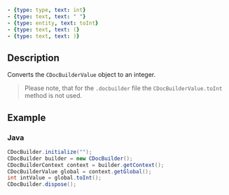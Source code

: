 ```yml signature
- {type: type, text: int}
- {type: text, text: " "}
- {type: entity, text: toInt}
- {type: text, text: (}
- {type: text, text: )}
```

## Description

Converts the `CDocBuilderValue` object to an integer.

> Please note, that for the `.docbuilder` file the `CDocBuilderValue.toInt` method is not used.

## Example

### Java

``` java
CDocBuilder.initialize("");
CDocBuilder builder = new CDocBuilder();
CDocBuilderContext context = builder.getContext();
CDocBuilderValue global = context.getGlobal();
int intValue = global.toInt();
CDocBuilder.dispose();
```
